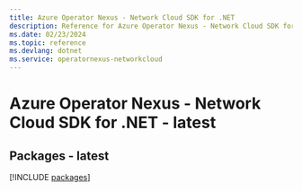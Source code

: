 ```yaml
---
title: Azure Operator Nexus - Network Cloud SDK for .NET
description: Reference for Azure Operator Nexus - Network Cloud SDK for .NET
ms.date: 02/23/2024
ms.topic: reference
ms.devlang: dotnet
ms.service: operatornexus-networkcloud
---
```

# Azure Operator Nexus - Network Cloud SDK for .NET - latest
## Packages - latest
[!INCLUDE [packages](operator-nexus---network-cloud-index.md)]